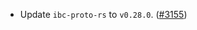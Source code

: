 - Update `ibc-proto-rs` to `v0.28.0`.
  ([#3155](https://github.com/informalsystems/hermes/issues/3155))